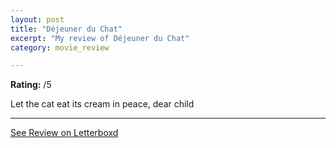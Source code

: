 ```yaml
---
layout: post
title: "Déjeuner du Chat"
excerpt: "My review of Déjeuner du Chat"
category: movie_review

---
```


**Rating:** /5

Let the cat eat its cream in peace, dear child

<hr>

[See Review on Letterboxd](https://boxd.it/5HUDJj)
